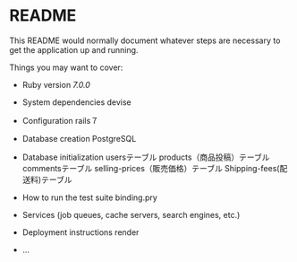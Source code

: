 # README

This README would normally document whatever steps are necessary to get the
application up and running.

Things you may want to cover:

* Ruby version _7.0.0_

* System dependencies devise

* Configuration rails７

* Database creation PostgreSQL

* Database initialization usersテーブル products（商品投稿）テーブル commentsテーブル selling-prices（販売価格）テーブル Shipping-fees(配送料)テーブル

* How to run the test suite binding.pry

* Services (job queues, cache servers, search engines, etc.)

* Deployment instructions render

* ...
